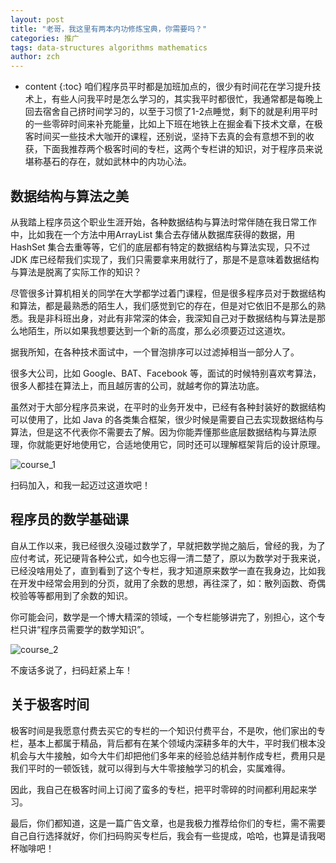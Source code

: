 ```yaml
---
layout: post
title: "老哥，我这里有两本内功修炼宝典，你需要吗？"
categories: 推广
tags: data-structures algorithms mathematics
author: zch
---
```


* content
{:toc}
咱们程序员平时都是加班加点的，很少有时间花在学习提升技术上，有些人问我平时是怎么学习的，其实我平时都很忙，我通常都是每晚上回去宿舍自己挤时间学习的，以至于习惯了1-2点睡觉，剩下的就是利用平时的一些零碎时间来补充能量，比如上下班在地铁上在掘金看下技术文章，在极客时间买一些技术大咖开的课程，还别说，坚持下去真的会有意想不到的收获，下面我推荐两个极客时间的专栏，这两个专栏讲的知识，对于程序员来说堪称基石的存在，就如武林中的内功心法。











## 数据结构与算法之美



从我踏上程序员这个职业生涯开始，各种数据结构与算法时常伴随在我日常工作中，比如我在一个方法中用ArrayList 集合去存储从数据库获得的数据，用 HashSet 集合去重等等，它们的底层都有特定的数据结构与算法实现，只不过 JDK 库已经帮我们实现了，我们只需要拿来用就行了，那是不是意味着数据结构与算法是脱离了实际工作的知识？

尽管很多计算机相关的同学在大学都学过着门课程，但是很多程序员对于数据结构和算法，都是最熟悉的陌生人，我们感觉到它的存在，但是对它依旧不是那么的熟悉。我是非科班出身，对此有非常深的体会，我深知自己对于数据结构与算法是那么地陌生，所以如果我想要达到一个新的高度，那么必须要迈过这道坎。

据我所知，在各种技术面试中，一个冒泡排序可以过滤掉相当一部分人了。

很多大公司，比如 Google、BAT、Facebook 等，面试的时候特别喜欢考算法，很多人都挂在算法上，而且越厉害的公司，就越考你的算法功底。

虽然对于大部分程序员来说，在平时的业务开发中，已经有各种封装好的数据结构可以使用了，比如 Java 的各类集合框架，很少时候是需要自己去实现数据结构与算法，但是这不代表你不需要去了解。因为你能弄懂那些底层数据结构与算法原理，你就能更好地使用它，合适地使用它，同时还可以理解框架背后的设计原理。

![course_1](https://raw.githubusercontent.com/objcoding/objcoding.github.io/master/images/course_1.jpeg)

扫码加入，和我一起迈过这道坎吧！



## 程序员的数学基础课



自从工作以来，我已经很久没碰过数学了，早就把数学抛之脑后，曾经的我，为了应付考试，死记硬背各种公式，如今也忘得一清二楚了，原以为数学对于我来说，已经没啥用处了，直到看到了这个专栏，我才知道原来数学一直在我身边，比如我在开发中经常会用到的分页，就用了余数的思想，再往深了，如：散列函数、奇偶校验等等都用到了余数的知识。

你可能会问，数学是一个博大精深的领域，一个专栏能够讲完了，别担心，这个专栏只讲“程序员需要学的数学知识”。



![course_2](https://raw.githubusercontent.com/objcoding/objcoding.github.io/master/images/course_2.jpeg)



不废话多说了，扫码赶紧上车！





## 关于极客时间

极客时间是我愿意付费去买它的专栏的一个知识付费平台，不是吹，他们家出的专栏，基本上都属于精品，背后都有在某个领域内深耕多年的大牛，平时我们根本没机会与大牛接触，如今大牛们却把他们多年来的经验总结并制作成专栏，费用只是我们平时的一顿饭钱，就可以得到与大牛零接触学习的机会，实属难得。

因此，我自己在极客时间上订阅了蛮多的专栏，把平时零碎的时间都利用起来学习。

最后，你们都知道，这是一篇广告文章，也是我极力推荐给你们的专栏，需不需要自己自行选择就好，你们扫码购买专栏后，我会有一些提成，哈哈，也算是请我喝杯咖啡吧！